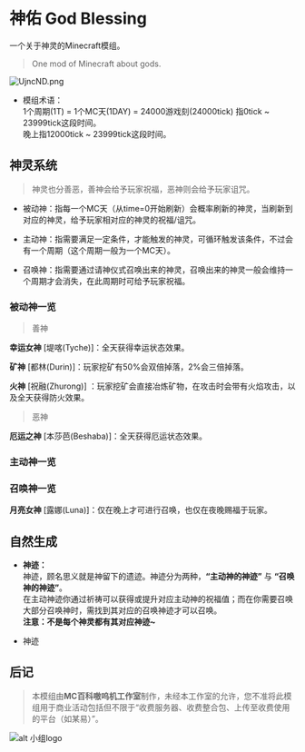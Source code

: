 # 神佑 God Blessing
一个关于神灵的Minecraft模组。
> One mod of Minecraft about gods.

![UjncND.png](https://s1.ax1x.com/2020/07/24/UjncND.png)

* 模组术语：  
1个周期(1T) = 1个MC天(1DAY) = 24000游戏刻(24000tick) 指0tick ~ 23999tick这段时间。  
晚上指12000tick ~ 23999tick这段时间。

## 神灵系统
>神灵也分善恶，善神会给予玩家祝福，恶神则会给予玩家诅咒。

* 被动神：指每一个MC天（从time=0开始刷新）会概率刷新的神灵，当刷新到对应的神灵，给予玩家相对应的神灵的祝福/诅咒。 

* 主动神：指需要满足一定条件，才能触发的神灵，可循环触发该条件，不过会有一个周期（这个周期一般为一个MC天）。  

* 召唤神：指需要通过请神仪式召唤出来的神灵，召唤出来的神灵一般会维持一个周期才会消失，在此周期时可给予玩家祝福。 

### 被动神一览

>善神

**幸运女神**   [堤喀(Tyche)]：全天获得幸运状态效果。

**矿神**   [都林(Durin)]：玩家挖矿有50%会双倍掉落，2%会三倍掉落。

**火神**   [祝融(Zhurong)] ：玩家挖矿会直接冶炼矿物，在攻击时会带有火焰攻击，以及全天获得防火效果。

>恶神

**厄运之神** [本莎芭(Beshaba)]：全天获得厄运状态效果。

### 主动神一览

### 召唤神一览

**月亮女神**   [露娜(Luna)]：仅在晚上才可进行召唤，也仅在夜晚赐福于玩家。

## 自然生成

* **神迹：**  
神迹，顾名思义就是神留下的遗迹。神迹分为两种，**“主动神的神迹”** 与 **“召唤神的神迹”**。  
在主动神迹你通过祈祷可以获得或提升对应主动神的祝福值；而在你需要召唤大部分召唤神时，需找到其对应的召唤神迹才可以召唤。  
**注意：不是每个神灵都有其对应神迹~**

* 神迹

## 后记
>本模组由**MC百科嗷呜机工作室**制作，未经本工作室的允许，您不准将此模组用于商业活动包括但不限于“收费服务器、收费整合包、上传至收费使用的平台（如某易）”。

![alt 小组logo](https://s1.ax1x.com/2020/07/24/UjmLOx.th.png)




